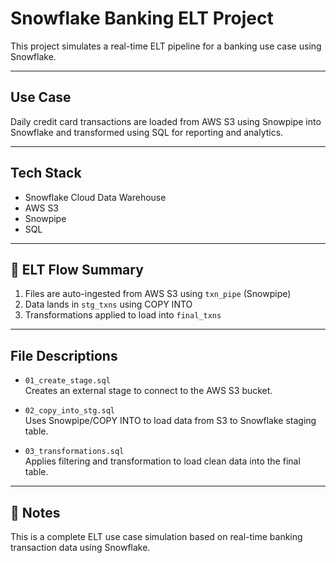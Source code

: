 # Snowflake Banking ELT Project

This project simulates a real-time ELT pipeline for a banking use case using Snowflake.

---

## Use Case

Daily credit card transactions are loaded from AWS S3 using Snowpipe into Snowflake and transformed using SQL for reporting and analytics.

---

## Tech Stack
- Snowflake Cloud Data Warehouse
- AWS S3
- Snowpipe
- SQL

---

## 🔁 ELT Flow Summary

1. Files are auto-ingested from AWS S3 using `txn_pipe` (Snowpipe)
2. Data lands in `stg_txns` using COPY INTO
3. Transformations applied to load into `final_txns`
   
---

## File Descriptions

- `01_create_stage.sql`  
  Creates an external stage to connect to the AWS S3 bucket.

- `02_copy_into_stg.sql`  
  Uses Snowpipe/COPY INTO to load data from S3 to Snowflake staging table.

- `03_transformations.sql`  
  Applies filtering and transformation to load clean data into the final table.

---

## 📌 Notes
This is a complete ELT use case simulation based on real-time banking transaction data using Snowflake.


